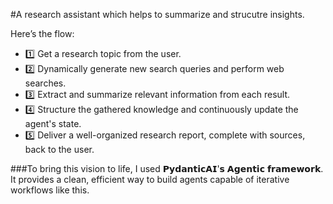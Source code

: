 #A research assistant which helps to summarize and strucutre insights.

Here’s the flow:
- 1️⃣ Get a research topic from the user.
- 2️⃣ Dynamically generate new search queries and perform web searches.
- 3️⃣ Extract and summarize relevant information from each result.
- 4️⃣ Structure the gathered knowledge and continuously update the agent's state.
- 5️⃣ Deliver a well-organized research report, complete with sources, back to the user.

###To bring this vision to life, I used 𝗣𝘆𝗱𝗮𝗻𝘁𝗶𝗰𝗔𝗜'𝘀 𝗔𝗴𝗲𝗻𝘁𝗶𝗰 𝗳𝗿𝗮𝗺𝗲𝘄𝗼𝗿𝗸. It provides a clean, efficient way to build agents capable of iterative workflows like this.
